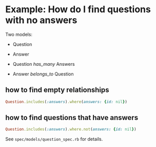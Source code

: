 # Example: How do I find questions with no answers

Two models:

* Question
* Answer

* Question *has_many* Answers
* Answer *belongs_to* Question

## how to find empty relationships

``` ruby
Question.includes(:answers).where(answers: {id: nil})
```

## how to find questions that have answers

``` ruby
Question.includes(:answers).where.not(answers: {id: nil})
```

See `spec/models/question_spec.rb` for details.


